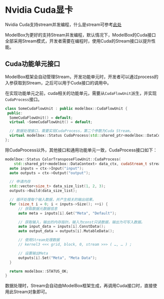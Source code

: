 # Nvidia Cuda显卡

Nvidia Cuda支持stream并发编程，什么是stream可参考[此处](https://developer.download.nvidia.com/CUDA/training/StreamsAndConcurrencyWebinar.pdf)

ModelBox为更好的支持Stream并发编程，默认情况下，ModelBox的Cuda接口全部采用Stream模式，开发者需要在编程时，使用Cuda的Stream接口以提升性能。

## Cuda功能单元接口

ModelBox框架会自动管理Stream，开发功能单元时，开发者可以通过process的入参获取到Stream，之后可以用于Cuda接口的调用中。

在实现功能单元之前，cuda相关的功能单元，需要从`CudaFlowUnit`派生，并实现`CudaProcess`接口。

```c++
class SomeCudaFlowUnit : public modelbox::CudaFlowUnit {
 public:
  SomeCudaFlowUnit() = default;
  virtual ~SomeCudaFlowUnit() = default;

  // 数据处理接口，需要实现CudaProcess，第二个参数为Cuda Stream。
  virtual modelbox::Status CudaProcess(std::shared_ptr<modelbox::DataContext> data_ctx,cudaStream_t stream);
};
```

除CudaProcess以外，其他接口和通用功能单元一致，CudaProcess接口如下：

```c++
modelbox::Status ColorTransposeFlowUnit::CudaProcess(
    std::shared_ptr<modelbox::DataContext> data_ctx, cudaStream_t stream) {
  auto inputs = ctx->Input("input");
  auto outputs = ctx->Output("output");

  // 申请内存
  std::vector<size_t> data_size_list(1, 2, 3);
  outputs->Build(data_size_list);

  // 循环处理每个输入数据，并产生相关的输出结果。
  for (size_t i = 0; i < inputs->Size(); ++i) {
      // 获取数据元数据信息
      auto meta = inputs[i].Get("Meta", "Default");

      // 获取输入，输出的内存指针。输入为const只读数据，输出为可写入数据。
      auto input_data = inputs[i].ConstData();
      auto output_data = outputs[i].MutableData();

      // 使用Stream处理数据
      // kernel3 <<< grid, block, 0, stream >>> ( …, … ) ;

      // 设置输出Meta
      outputs[i].Set("Meta", "Meta Data");
  }

  return modelbox::STATUS_OK;
}
```

数据处理时，Stream会自动由ModelBox框架生成，再调用Cuda接口时，直接使用此Stream对象即可。
